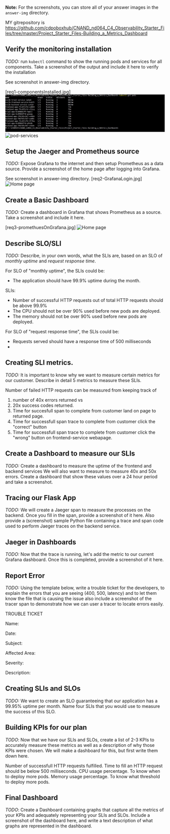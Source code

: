 **Note:** For the screenshots, you can store all of your answer images in the `answer-img` directory.


MY gitrepository is https://github.com/cdpoboxhub/CNAND_nd064_C4_Observability_Starter_Files/tree/master/Project_Starter_Files-Building_a_Metrics_Dashboard


## Verify the monitoring installation

*TODO:* run `kubectl` command to show the running pods and services for all components. Take a screenshot of the output and include it here to verify the installation

See screenshot in answer-img directory.

[req1-componentsInstalled.jpg]
![pod-services](answer-img/req1-componentsInstalled.jpg "a title")
![pod-services](/answer-img/req1-componentsInstalled.jpg)

## Setup the Jaeger and Prometheus source
*TODO:* Expose Grafana to the internet and then setup Prometheus as a data source. Provide a screenshot of the home page after logging into Grafana.

See screenshot in answer-img directory.
[req2-GrafanaLogin.jpg]
![Home page](/answer-img/req2-GrafanaLogin.jpg)

## Create a Basic Dashboard
*TODO:* Create a dashboard in Grafana that shows Prometheus as a source. Take a screenshot and include it here.

[req3-promethuesOnGrafana.jpg]
![Home page](/answer-img/req3-promethuesOnGrafana.jpg)

## Describe SLO/SLI
*TODO:* Describe, in your own words, what the SLIs are, based on an SLO of *monthly uptime* and *request response time*.

For SLO of "monthly uptime", the SLIs could be:
- The application should have 99.9% uptime during the month.

SLIs:
- Number of successful HTTP requests out of total HTTP requests should be above 99.9%
- The CPU should not be over 90% used before new pods are deployed.
- The memory should not be over 90% used before new pods are deployed.

For SLO of "request response time", the SLIs could be:
- Requests served should have a response time of 500 milliseconds 
- 



## Creating SLI metrics.
*TODO:* It is important to know why we want to measure certain metrics for our customer. Describe in detail 5 metrics to measure these SLIs. 

Number of failed HTTP requests can be measured from keeping track of 
1. number of 40x errors returned vs 
2. 20x success codes returned. 
3. Time for succesfull span to complete from customer land on page to returned page.
4. Time for successfull span trace to complete from customer click the "correct" button
5. Time for successfull span trace to complete from customer click the "wrong" button on frontend-service webapage. 

## Create a Dashboard to measure our SLIs
*TODO:* Create a dashboard to measure the uptime of the frontend and backend services We will also want to measure to measure 40x and 50x errors. Create a dashboard that show these values over a 24 hour period and take a screenshot.

## Tracing our Flask App
*TODO:*  We will create a Jaeger span to measure the processes on the backend. Once you fill in the span, provide a screenshot of it here. Also provide a (screenshot) sample Python file containing a trace and span code used to perform Jaeger traces on the backend service.

## Jaeger in Dashboards
*TODO:* Now that the trace is running, let's add the metric to our current Grafana dashboard. Once this is completed, provide a screenshot of it here.

## Report Error
*TODO:* Using the template below, write a trouble ticket for the developers, to explain the errors that you are seeing (400, 500, latency) and to let them know the file that is causing the issue also include a screenshot of the tracer span to demonstrate how we can user a tracer to locate errors easily.

TROUBLE TICKET

Name:

Date:

Subject:

Affected Area:

Severity:

Description:


## Creating SLIs and SLOs
*TODO:* We want to create an SLO guaranteeing that our application has a 99.95% uptime per month. Name four SLIs that you would use to measure the success of this SLO.

## Building KPIs for our plan
*TODO*: Now that we have our SLIs and SLOs, create a list of 2-3 KPIs to accurately measure these metrics as well as a description of why those KPIs were chosen. We will make a dashboard for this, but first write them down here.

Number of successfull HTTP requests fulfilled.
Time to fill an HTTP request should be below 500 milliseconds.
CPU usage percentage. To know when to deploy more pods.
Memory usage percentage. To know what threshold to deploy more pods.

## Final Dashboard
*TODO*: Create a Dashboard containing graphs that capture all the metrics of your KPIs and adequately representing your SLIs and SLOs. Include a screenshot of the dashboard here, and write a text description of what graphs are represented in the dashboard.  
